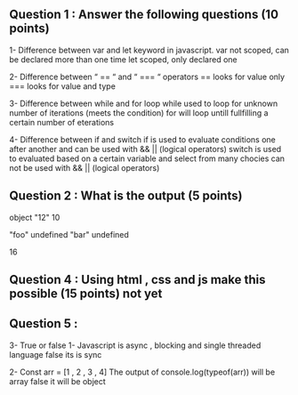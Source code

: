 ## Question 1 : Answer the following questions (10 points)

1- Difference between var and let keyword in javascript.
var not scoped, can be declared more than one time
let scoped, only declared one

2- Difference between “ == “ and “ === “ operators
== looks for value only
=== looks for value and type

3- Difference between while and for loop
while used to loop for unknown number of iterations (meets the condition)
for will loop untill fullfilling a certain number of eterations

4- Difference between if and switch
if is used to evaluate conditions one after another and can be used with && || (logical operators)
switch is used to evaluated based on a certain variable and select from many chocies can not be used with && || (logical operators)

## Question 2 : What is the output (5 points)

object
"12"
10

"foo"
undefined
"bar"
undefined

16

## Question 4 : Using html , css and js make this possible (15 points) not yet

## Question 5 :

3- True or false
1- Javascript is async , blocking and single threaded language
false its is sync

2- Const arr = [1 , 2 , 3 , 4]
The output of console.log(typeof(arr)) will be array
false it will be object
